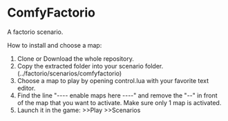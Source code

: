 # ComfyFactorio
A factorio scenario.

How to install and choose a map:
1. Clone or Download the whole repository.
2. Copy the extracted folder into your scenario folder. (../factorio/scenarios/comfyfactorio)
3. Choose a map to play by opening control.lua with your favorite text editor.
4. Find the line "---- enable maps here ----" and remove the "--" in front of the map that you want to activate.
    Make sure only 1 map is activated.    
5. Launch it in the game: >>Play >>Scenarios
